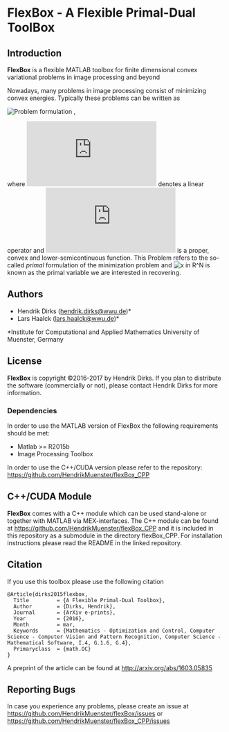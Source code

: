 # FlexBox - A **Flex**ible Primal-Dual Tool**Box**

## Introduction
**FlexBox** is a flexible MATLAB toolbox for finite dimensional convex variational problems in image processing and beyond

Nowadays, many problems in image processing consist of minimizing convex energies. Typically these problems can be written as

![Problem formulation][generalPrimalFormulation] ,

where ![A](https://latex.codecogs.com/svg.latex?A) denotes a linear operator and
![F](https://latex.codecogs.com/svg.latex?F) is a proper, convex and lower-semicontinuous function. This Problem refers to the so-called _primal_ formulation of the minimization problem and ![x in R^N](https://latex.codecogs.com/svg.latex?x\in\mathbb{R}^N) is known as the primal variable we are interested in recovering.


[generalPrimalFormulation]: https://latex.codecogs.com/svg.latex?\min_{x}&space;F(Ax) "Problem formulation"
[matA]: https://latex.codecogs.com/svg.latex?A "A"
[funcF]: https://latex.codecogs.com/svg.latex?F" "F"

## Authors
* Hendrik Dirks ([hendrik.dirks@wwu.de](mailto:hendrik.dirks@wwu.de))*
* Lars Haalck ([lars.haalck@wwu.de](mailto:lars.haalck@wwu.de))*

\*Institute for Computational and Applied Mathematics
University of Muenster, Germany

## License
**FlexBox** is copyright ©2016-2017 by Hendrik Dirks.
If you plan to distribute the software (commercially or not), please contact Hendrik Dirks for more information.

### Dependencies
In order to use the MATLAB version of FlexBox the following requirements should be met:
* Matlab >= R2015b
* Image Processing Toolbox

In order to use the C++/CUDA version please refer to the repository: https://github.com/HendrikMuenster/flexBox_CPP

## C++/CUDA Module

**FlexBox** comes with a C++ module which can be used stand-alone or together with MATLAB via MEX-interfaces. The C++ module can be found at https://github.com/HendrikMuenster/flexBox_CPP and it is included in this repository as a submodule in the directory flexBox_CPP. For installation instructions please read the README in the linked repository.

## Citation

If you use this toolbox please use the following citation
```
@Article{dirks2015flexbox,
  Title         = {A Flexible Primal-Dual Toolbox},
  Author        = {Dirks, Hendrik},
  Journal       = {ArXiv e-prints},
  Year          = {2016},
  Month         = mar,
  Keywords      = {Mathematics - Optimization and Control, Computer Science - Computer Vision and Pattern Recognition, Computer Science - Mathematical Software, I.4, G.1.6, G.4},
  Primaryclass  = {math.OC}
}
```
A preprint of the article can be found at http://arxiv.org/abs/1603.05835

## Reporting Bugs
In case you experience any problems, please create an issue at https://github.com/HendrikMuenster/flexBox/issues or
https://github.com/HendrikMuenster/flexBox_CPP/issues
